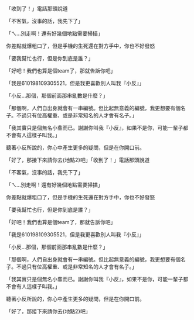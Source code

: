 「收到了！」電話那頭說道

「不客氣，沒事的話，我先下了」

「ㄟ…別走啊！還有好幾個地點需要掃描」

你差點就爆粗口了，但是手機的生死還在對方手中，你也不好發怒

「要我幫忙也行，但是你到底是誰？」

「好吧！我們也算是個team了，那就告訴你吧」

「我是610198109305521，但是我更喜歡別人叫我『小反』」

「小反…那個，那個前面那串亂數是什麼？」

「那個啊，人們自出身就會有一串編號。但比起無意義的編號，我更想要有個名子。不過只有位高權重、或是非常知名的人才會有名子。」

「我其實只是個無名小輩而已。謝謝你叫我『小反』，如果不是你，可能一輩子都不會有人這樣子叫我。」

聽著小反所說的，你心中產生更多的疑問，但是在你開口前。

「好了，那接下來請你去{地點2}吧」「收到了！」電話那頭說道

「不客氣，沒事的話，我先下了」

「ㄟ…別走啊！還有好幾個地點需要掃描」

你差點就爆粗口了，但是手機的生死還在對方手中，你也不好發怒

「要我幫忙也行，但是你到底是誰？」

「好吧！我們也算是個team了，那就告訴你吧」

「我是610198109305521，但是我更喜歡別人叫我『小反』」

「小反…那個，那個前面那串亂數是什麼？」

「那個啊，人們自出身就會有一串編號。但比起無意義的編號，我更想要有個名子。不過只有位高權重、或是非常知名的人才會有名子。」

「我其實只是個無名小輩而已。謝謝你叫我『小反』，如果不是你，可能一輩子都不會有人這樣子叫我。」

聽著小反所說的，你心中產生更多的疑問，但是在你開口前。

「好了，那接下來請你去{地點2}吧」